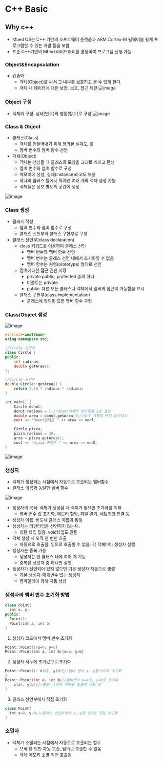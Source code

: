 # C++ Basic

## Why c++
* Mbed OS는 C++ 기반의 소프트웨어 플랫폼과 ARM Cortex-M 펌웨어를 쉽게 프로그램할 수 있는 개발 툴을 포함
* 표준 C++기반의 Mbed 라이브러리를 활용하여 프로그램 진행 가능

### Object&Encapsulation
* 캡슐화
  * 객체(Object)를 싸서 그 내부를 보호하고 볼 수 없게 한다.
  * 객체 내 데이터에 대한 보안, 보호, 접근 제한
![image](https://github.com/qlkdkd/univ-3-1/assets/71871927/035a382d-d002-4301-8ffc-adcbc40ce517)

### Object 구성
* 객체의 구성: 상태(변수)와 행동(함수)로 구성
![image](https://github.com/qlkdkd/univ-3-1/assets/71871927/02ded1c0-55e3-442e-a84c-8f623d2d9ff0)

### Class & Object
* 클래스(Class)
  * 객체를 만들어내기 위해 정의된 설계도, 틀
  *  멤버 변수와 멤버 함수 선언
* 객체(Object)
  * 객체는 생성될 때 클래스의 모양을 그대로 가지고 탄생
  * 멤버 변수와 멤버 함수로 구성
  * 메모리에 생성, 실체(instance)라고도 부름
  * 하나의 클래스 틀에서 찍어낸 여러 개의 객체 생성 가능
  * 객체들은 상호 별도의 공간에 생성
 
![image](https://github.com/qlkdkd/univ-3-1/assets/71871927/6db9d98a-e30a-4dac-b1c7-19386b7024ee)

### Class 생성
* 클래스 작성
  * 멤버 변수와 멤버 함수로 구성
  * 클래스 선언부와 클래스 구현부로 구성
* 클래스 선언부(class declaration)
  * class 키워드를 이용하여 클래스 선언
    * 멤버 변수와 멤버 함수 선언
    * 멤버 변수는 클래스 선언 내에서 초기화할 수 없음
    * 멤버 함수는 원형(prototype) 형태로 선언
  * 멤버에대한 접근 권한 지정
    * private public, protected 중의 하나
    * 디폴트는 private
    * public: 다른 모든 클래스나 객체에서 멤버의 접근이 가능함을 표시
  * 클래스 구현부(class implementation)
    * 클래스에 정의된 모든 멤버 함수 구현

### Class/Object 생성
![image](https://github.com/qlkdkd/univ-3-1/assets/71871927/4b89eb7b-9cef-4f6b-b275-a7c2ab38017e)

```c++
#include<iostream>
using namespace std;

//Circle 선언부
class Circle {
public:
	int radious;
	double getArea();
};

//Circle 구현부
double Circle::getArea() {
	return 3.14 * radious * radious;
}

int main() {
	Circle donut;
	donut.radious = 1;//dount객체의 반지름을 1로 설정
	double area = donut.getArea();//도넛 객체의 면적 알아내기
	cout << "donut면적은 " << area << endl;

	Circle pizza;
	pizza.radious = 30;
	area = pizza.getArea();
	cout << "pizza 면적은 " << area << endl;
}
```
![image](https://github.com/qlkdkd/univ-3-1/assets/71871927/8eab2e4e-be35-4549-97ad-256be44b1897)

### 생성자
* 객체가 생성되는 시점에서 자동으로 호출되는 멤버함수
* 클래스 이름과 동일한 멤버 함수

![image](https://github.com/qlkdkd/univ-3-1/assets/71871927/bd56de80-2370-4e6a-a3cf-d80ad1f2855d)

* 생성자의 목적: 객체가 생성될 때 객체가 필요한 초기화를 위해
  * 멤버 변수 값 초기화, 메모리 할당, 파일 열기, 네트워크 연결 등
* 생성자 이름: 반드시 클래스 이름과 동일
* 생성자는 리턴타입을 선언하지 않는다.
  * 리턴 타입 없음. void타입도 안됨
* 객체 생성 시 오직 한 번만 호출
  * 자동으로 호출됨. 임의로 호출할 수 없음. 각 객체마다 생성자 실행
* 생성자는 중복 가능
  * 생성자는 한 클래스 내에 여러 개 가능
  * 중복된 생성자 중 하나만 실행
* 생성자가 선언되어 있지 않으면 기본 생성자 자동으로 생성
  * 기본 생성자-매개변수 없는 생성자
  * 컴파일러에 의해 자동 생성

### 생성자의 멤버 변수 초기화 방법
```c++
class Point{
  int x, y;
public:
  Point();
  Point(int a, int b)
}
```
1. 생성자 코드에서 멤버 변수 초기화
```c++
Point::Point(){x=0; y=0}
Point::Point(int a, int b){x=a; y=b}
```
2. 생성자 서두에 초기값으로 초기화
```c++
Point::Point(): x(0), y(0){//멤버 변수 x, y를 0으로 초기화
}
Point::Point(int a, int b)//멤버변수 x=a로, y=b로 초기화
  : x(a), y(b){//콜론(:)이하 부분을 밑줄에 써도 됨
}
```
3. 클래스 선언부에서 직접 초기화
```c++
class Point{
  int x=0, y=0;//클래스 선언부에서 x, y를 0으로 직접 초기화
}
```

### 소멸자
* 객체가 소멸되는 시점에서 자동으로 호출되는 함수
  * 오직 한 번만 자동 호출, 임의로 호출할 수 없음
  * 객체 메모리 소멸 직전 호출됨
